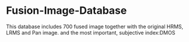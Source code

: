 # Fusion-Image-Database
This database includes 700 fused image together with the original HRMS, LRMS and Pan image. and the most important, subjective index:DMOS 
